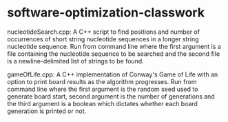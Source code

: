 # software-optimization-classwork
nucleotideSearch.cpp: A C++ script to find positions and number of occurrences of short string nucleotide sequences in a longer string nucleotide sequence. Run from command line where the first argument is a file containing the nucleotide sequence to be searched and the second file is a newline-delimited list of strings to be found.

gameOfLife.cpp: A C++ implementation of Conway's Game of Life with an option to print board results as the algorithm progresses. Run from command line where the first argument is the random seed used to generate board start, second argument is the number of generations and the third argument is a boolean which dictates whether each board generation is printed or not.
